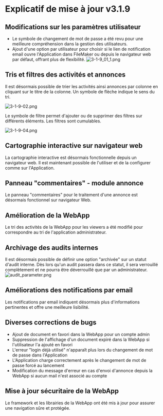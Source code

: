 # Explicatif de mise à jour v3.1.9


## Modifications sur les paramètres utilisateur
- Le symbole de changement de mot de passe a été revu pour une meilleure compréhension dans la gestion des utilisateurs.
- Ajout d'une option par utilisateur pour choisir si le lien de notification email ouvre l'Application dans FileMaker ou depuis le navigateur web par défaut, offrant plus de flexibilité.
![3-1-9_01_1.png](3-1-9_01_1.png)
 

## Tris et filtres des activités et annonces

Il est désormais possible de trier les activités ainsi annonces par colonne en cliquant sur le titre de la colonne. Un symbole de flèche indique le sens du tri.

![3-1-9-02.png](3-1-9_02.png) 

Le symbole de filtre permet d'ajouter ou de supprimer des filtres sur différents éléments. Les filtres sont cumulables.

![3-1-9-04.png](3-1-9_04.png)


## Cartographie interactive sur navigateur web
La cartographie interactive est désormais fonctionnelle depuis un navigateur web. Il est maintenant possible de l'utiliser et de la configurer comme sur l'Application.


## Panneau "commentaires" - module annonce
Le panneau "commentaires" pour le traitement d'une annonce est désormais fonctionnel sur navigateur Web.


## Amélioration de la WebApp
Le tri des activités de la WebApp pour les viewers a été modifié pour correspondre au tri de l'application administrateur.


## Archivage des audits internes
Il est désormais possible de définir une option "archivée" sur un statut d'audit interne. Dès lors qu'un audit passera dans ce statut, il sera verrouillé complètement et ne pourra être déverrouillé que par un administrateur.
![audit_parameter.png](audit_parameter.png)


## Améliorations des notifications par email
Les notifications par email indiquent désormais plus d'informations pertinentes et offre une meilleure lisibilité.


## Diverses corrections de bugs
- Ajout de document en favori dans la WebApp pour un compte admin
- Suppression de l'affichage d'un document expiré dans la WebApp si l'utilisateur l'a ajouté en favori
- L'erreur "login déjà utilisé" n'apparaît plus lors du changement de mot de passe dans l'Application
- L'Application charge correctement après le changement de mot de passe forcé au lancement
- Modification du message d'erreur en cas d'envoi d'annonce depuis la WebApp si aucun mail n'est associé au compte


## Mise à jour sécuritaire de la WebApp
Le framework et les librairies de la WebApp ont été mis à jour pour assurer une navigation sûre et protégée.

